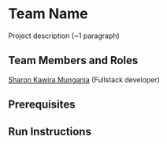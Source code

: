 # Team Name

Project description (~1 paragraph)

## Team Members and Roles

[Sharon Kawira Mungania](https://github.com/KawiraSharon/KawiraSharon-CIS641-HW2-Mungania.git) (Fullstack developer)

## Prerequisites

## Run Instructions
